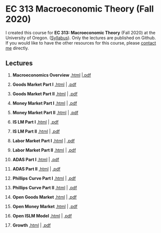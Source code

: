 # EC 313 Macroeconomic Theory (Fall 2020)

I created this course for **EC 313: Macroeconomic Theory** (Fall 2020) at the University of Oregon. ([Syllabus](https://rawcdn.githack.com/jungangl/EC313-Macroeconomic-Theory/0311c2f789cb1331799d63be3bd5ed9258affea5/Syllabus/Syllabus313.pdf)). Only the lectures are published on Github. If you would like to have the other resources for this course, please [contact me](www.linkedin.com/in/alexjgl) directly.

## Lectures

1. **Macroeconomics Overview** [.html](https://rawcdn.githack.com/jungangl/EC313-Macroeconomic-Theory/0311c2f789cb1331799d63be3bd5ed9258affea5/Lectures/Lecture01_Overview/01_intro_overview.html#1) |[.pdf](https://rawcdn.githack.com/jungangl/EC313-Macroeconomic-Theory/0311c2f789cb1331799d63be3bd5ed9258affea5/Lectures/Lecture01_Overview/01_intro_overview.pdf)

2. **Goods Market Part I** [.html](https://raw.githack.com/jungangl/EC313-Macroeconomic-Theory/master/Lectures/Lecture02_GoodsMarket_Part1/02_goodsmarket_part1.html) | [.pdf](https://raw.githack.com/jungangl/EC313-Macroeconomic-Theory/master/Lectures/Lecture02_GoodsMarket_Part1/02_goodsmarket_part1.pdf)

3. **Goods Market Part II**  [.html](https://raw.githack.com/jungangl/EC313-Macroeconomic-Theory/master/Lectures/Lecture03_GoodsMarket_Part2/03_goodsmarket_part2.html) | [.pdf](https://raw.githack.com/jungangl/EC313-Macroeconomic-Theory/master/Lectures/Lecture02_GoodsMarket_Part1/02_goodsmarket_part1.pdf)

4. **Money Market Part I**  [.html](https://raw.githack.com/jungangl/EC313-Macroeconomic-Theory/master/Lectures/Lecture04_MoneyMarket_Part1/04_moneymarket_part1.html) | [.pdf](https://raw.githack.com/jungangl/EC313-Macroeconomic-Theory/master/Lectures/Lecture04_MoneyMarket_Part1/04_moneymarket_part1.pdf)

5. **Money Market Part II**  [.html](https://raw.githack.com/jungangl/EC313-Macroeconomic-Theory/master/Lectures/Lecture05_MoneyMarket_Part2/05_moneymarket_part2.html) | [.pdf](https://raw.githack.com/jungangl/EC313-Macroeconomic-Theory/master/Lectures/Lecture05_MoneyMarket_Part2/05_moneymarket_part2.pdf)

6. **IS LM Part I**  [.html](https://raw.githack.com/jungangl/EC313-Macroeconomic-Theory/master/Lectures/Lecture06_ISLM_Part1/06_ISLM_part1.html) | [.pdf](https://raw.githack.com/jungangl/EC313-Macroeconomic-Theory/master/Lectures/Lecture06_ISLM_Part1/06_ISLM_part1.pdf)

7. **IS LM Part II**  [.html](https://raw.githack.com/jungangl/EC313-Macroeconomic-Theory/master/Lectures/Lecture07_ISLM_Part2/07_ISLM_part2.html) | [.pdf](https://raw.githack.com/jungangl/EC313-Macroeconomic-Theory/master/Lectures/Lecture07_ISLM_Part2/07_ISLM_part2.pdf)

8. **Labor Market Part I**  [.html](https://raw.githack.com/jungangl/EC313-Macroeconomic-Theory/master/Lectures/Lecture08_LaborMarket_Part1/08_labormarket_part1.html) | [.pdf](https://raw.githack.com/jungangl/EC313-Macroeconomic-Theory/master/Lectures/Lecture08_LaborMarket_Part1/08_labormarket_part1.pdf)

9. **Labor Market Part II**  [.html](https://raw.githack.com/jungangl/EC313-Macroeconomic-Theory/master/Lectures/Lecture09_LaborMarket_Part2/09_labormarket_part2.html) | [.pdf](https://raw.githack.com/jungangl/EC313-Macroeconomic-Theory/master/Lectures/Lecture09_LaborMarket_Part2/09_labormarket_part2.pdf)

10. **ADAS Part I**  [.html](https://raw.githack.com/jungangl/EC313-Macroeconomic-Theory/master/Lectures/Lecture11_ASAD_Part1/11_ASAD_part1.html) | [.pdf](https://raw.githack.com/jungangl/EC313-Macroeconomic-Theory/master/Lectures/Lecture11_ASAD_Part1/11_ASAD_part1.pdf)

11. **ADAS Part II**  [.html](https://raw.githack.com/jungangl/EC313-Macroeconomic-Theory/master/Lectures/Lecture12_ASAD_Part2/12_ASAD_part2.html) | [.pdf](https://raw.githack.com/jungangl/EC313-Macroeconomic-Theory/master/Lectures/Lecture12_ASAD_Part2/12_ASAD_part2.pdf)

12. **Phillips Curve Part I**  [.html](https://raw.githack.com/jungangl/EC313-Macroeconomic-Theory/master/Lectures/Lecture13_PhillipsCurve_Part1/13_phillips_curve_part1.html) | [.pdf](https://raw.githack.com/jungangl/EC313-Macroeconomic-Theory/master/Lectures/Lecture13_PhillipsCurve_Part1/13_phillips_curve_part1.pdf)

13. **Phillips Curve Part II**  [.html](https://raw.githack.com/jungangl/EC313-Macroeconomic-Theory/master/Lectures/Lecture14_PhillipsCurve_Part2/14_phillips_curve_part2.html) | [.pdf](https://raw.githack.com/jungangl/EC313-Macroeconomic-Theory/master/Lectures/Lecture14_PhillipsCurve_Part2/14_phillips_curve_part2.pdf)

14. **Open Goods Market**  [.html](https://raw.githack.com/jungangl/EC313-Macroeconomic-Theory/master/Lectures/Lecture15_Openness_GoodsMarket/15_openness_goodsmarket.html) | [.pdf](https://raw.githack.com/jungangl/EC313-Macroeconomic-Theory/master/Lectures/Lecture15_Openness_GoodsMarket/15_openness_goodsmarket.pdf)

15. **Open Money Market**  [.html](https://raw.githack.com/jungangl/EC313-Macroeconomic-Theory/master/Lectures/Lecture16_Openness_MoneyMarket/16_openness_moneymarket.html) | [.pdf](https://raw.githack.com/jungangl/EC313-Macroeconomic-Theory/master/Lectures/Lecture16_Openness_MoneyMarket/16_openness_moneymarket.pdf)

16. **Open ISLM Model**  [.html](https://raw.githack.com/jungangl/EC313-Macroeconomic-Theory/master/Lectures/Lecture17_Openness_ISLM/17_openness_ISLM.pdf) | [.pdf](https://raw.githack.com/jungangl/EC313-Macroeconomic-Theory/master/Lectures/Lecture17_Openness_ISLM/17_openness_ISLM.pdf)

17. **Growth**  [.html](https://raw.githack.com/jungangl/EC313-Macroeconomic-Theory/master/Lectures/Lecture18_Growth/18_growth.rmd) | [.pdf](https://raw.githack.com/jungangl/EC313-Macroeconomic-Theory/master/Lectures/Lecture18_Growth/18_growth.pdf)
